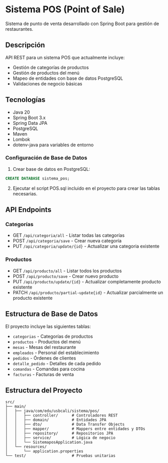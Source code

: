 # Sistema POS (Point of Sale)

Sistema de punto de venta desarrollado con Spring Boot para gestión de restaurantes.

## Descripción

API REST para un sistema POS que actualmente incluye:

- Gestión de categorías de productos
- Gestión de productos del menú
- Mapeo de entidades con base de datos PostgreSQL
- Validaciones de negocio básicas

## Tecnologías

- Java 20
- Spring Boot 3.x
- Spring Data JPA
- PostgreSQL
- Maven
- Lombok
- dotenv-java para variables de entorno

### Configuración de Base de Datos

1. Crear base de datos en PostgreSQL:

```sql
CREATE DATABASE sistema_pos;
```

2. Ejecutar el script POS.sql incluido en el proyecto para crear las tablas necesarias.

## API Endpoints

### Categorías

- GET `/api/categoria/all` - Listar todas las categorías
- POST `/api/categoria/save` - Crear nueva categoría
- PUT `/api/categoria/update/{id}` - Actualizar una categoria existente

### Productos

- GET `/api/producto/all` - Listar todos los productos
- POST `/api/producto/save` - Crear nuevo producto
- PUT `/api/producto/update/{id}` - Actualizar completamente producto existente
- PATCH `/api/producto/partial-update{id}` - Actualizar parcialmente un producto existente

## Estructura de Base de Datos

El proyecto incluye las siguientes tablas:

- `categorias` - Categorías de productos
- `productos` - Productos del menú
- `mesas` - Mesas del restaurante
- `empleados` - Personal del establecimiento
- `pedidos` - Órdenes de clientes
- `detalle_pedido` - Detalles de cada pedido
- `comandas` - Comandas para cocina
- `facturas` - Facturas de venta

## Estructura del Proyecto

```
src/
├── main/
│   ├── java/com/edu/usbcali/sistema/pos/
│   │   ├── controller/      # Controladores REST
│   │   ├── domain/          # Entidades JPA
│   │   ├── dto/             # Data Transfer Objects
│   │   ├── mapper/          # Mappers entre entidades y DTOs
│   │   ├── repository/      # Repositorios JPA
│   │   ├── service/         # Lógica de negocio
│   │   └── SistemaposApplication.java
│   └── resources/
│       └── application.properties
└── test/                    # Pruebas unitarias
```
